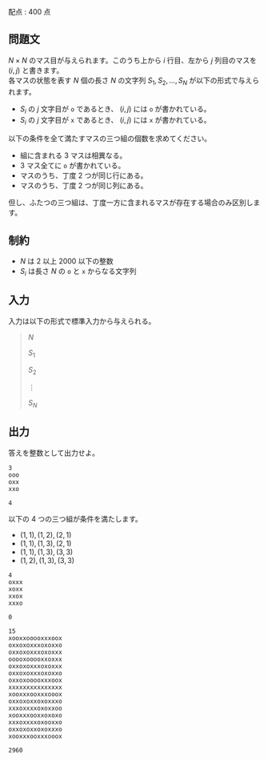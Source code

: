 配点 : $400$ 点

## 問題文

$N \times N$ のマス目が与えられます。このうち上から $i$ 行目、左から $j$ 列目のマスを $(i,j)$ と書きます。<br>
各マスの状態を表す $N$ 個の長さ $N$ の文字列 $S_1,S_2,\dots,S_N$ が以下の形式で与えられます。  

- $S_i$ の $j$ 文字目が `o` であるとき、 $(i,j)$ には `o` が書かれている。
- $S_i$ の $j$ 文字目が `x` であるとき、 $(i,j)$ には `x` が書かれている。

以下の条件を全て満たすマスの三つ組の個数を求めてください。

- 組に含まれる $3$ マスは相異なる。
- $3$ マス全てに `o` が書かれている。
- マスのうち、丁度 $2$ つが同じ行にある。
- マスのうち、丁度 $2$ つが同じ列にある。

但し、ふたつの三つ組は、丁度一方に含まれるマスが存在する場合のみ区別します。

## 制約

- $N$ は $2$ 以上 $2000$ 以下の整数
- $S_i$ は長さ $N$ の `o` と `x` からなる文字列

## 入力

入力は以下の形式で標準入力から与えられる。

> $N$
> 
> $S_1$
> 
> $S_2$
> 
> $\vdots$
> 
> $S_N$

## 出力

答えを整数として出力せよ。

```input1
3
ooo
oxx
xxo
```

```output1
4
```

以下の $4$ つの三つ組が条件を満たします。

- $(1,1),(1,2),(2,1)$
- $(1,1),(1,3),(2,1)$
- $(1,1),(1,3),(3,3)$
- $(1,2),(1,3),(3,3)$

```input2
4
oxxx
xoxx
xxox
xxxo
```

```output2
0
```

```input3
15
xooxxooooxxxoox
oxxoxoxxxoxoxxo
oxxoxoxxxoxoxxx
ooooxooooxxoxxx
oxxoxoxxxoxoxxx
oxxoxoxxxoxoxxo
oxxoxooooxxxoox
xxxxxxxxxxxxxxx
xooxxxooxxxooox
oxxoxoxxoxoxxxo
xxxoxxxxoxoxxoo
xooxxxooxxoxoxo
xxxoxxxxoxooxxo
oxxoxoxxoxoxxxo
xooxxxooxxxooox
```

```output3
2960
```